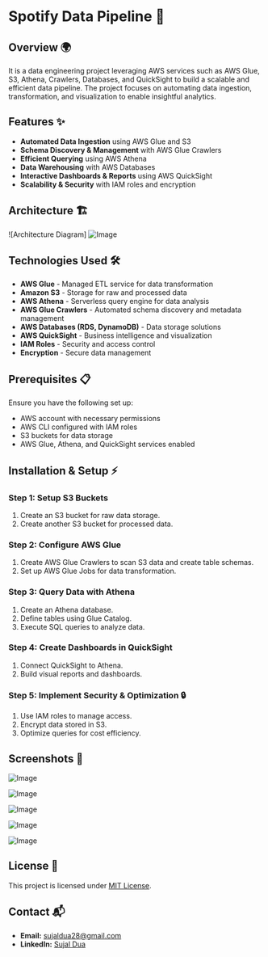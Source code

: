 # Spotify Data Pipeline 🚀

## Overview 🌍
It is a data engineering project leveraging AWS services such as AWS Glue, S3, Athena, Crawlers, Databases, and QuickSight to build a scalable and efficient data pipeline. The project focuses on automating data ingestion, transformation, and visualization to enable insightful analytics.

## Features ✨
- **Automated Data Ingestion** using AWS Glue and S3
- **Schema Discovery & Management** with AWS Glue Crawlers
- **Efficient Querying** using AWS Athena
- **Data Warehousing** with AWS Databases
- **Interactive Dashboards & Reports** using AWS QuickSight
- **Scalability & Security** with IAM roles and encryption

## Architecture 🏗️
![Architecture Diagram] 
![Image](https://github.com/user-attachments/assets/a7f85ab6-4002-41ea-a024-a7f54308b918)


## Technologies Used 🛠️
- **AWS Glue** - Managed ETL service for data transformation
- **Amazon S3** - Storage for raw and processed data
- **AWS Athena** - Serverless query engine for data analysis
- **AWS Glue Crawlers** - Automated schema discovery and metadata management
- **AWS Databases (RDS, DynamoDB)** - Data storage solutions
- **AWS QuickSight** - Business intelligence and visualization
- **IAM Roles** - Security and access control
- **Encryption** - Secure data management

## Prerequisites 📋
Ensure you have the following set up:
- AWS account with necessary permissions
- AWS CLI configured with IAM roles
- S3 buckets for data storage
- AWS Glue, Athena, and QuickSight services enabled

## Installation & Setup ⚡

### Step 1: Setup S3 Buckets
1. Create an S3 bucket for raw data storage.
2. Create another S3 bucket for processed data.

### Step 2: Configure AWS Glue
1. Create AWS Glue Crawlers to scan S3 data and create table schemas.
2. Set up AWS Glue Jobs for data transformation.

### Step 3: Query Data with Athena
1. Create an Athena database.
2. Define tables using Glue Catalog.
3. Execute SQL queries to analyze data.

### Step 4: Create Dashboards in QuickSight
1. Connect QuickSight to Athena.
2. Build visual reports and dashboards.

### Step 5: Implement Security & Optimization 🔒
1. Use IAM roles to manage access.
2. Encrypt data stored in S3.
3. Optimize queries for cost efficiency.

## Screenshots 📸

![Image](https://github.com/user-attachments/assets/8e32b289-5cd2-49c4-8a3e-a284b08affe2)

![Image](https://github.com/user-attachments/assets/fb26ac55-d1bc-489f-9eb7-467067414c5a)

![Image](https://github.com/user-attachments/assets/e481cc6c-93cf-4910-b44a-5c330d5c941d)

![Image](https://github.com/user-attachments/assets/d8fc3631-5799-4b23-b0ba-0e1507510915)

![Image](https://github.com/user-attachments/assets/3b6ef8e2-24f8-4353-b7e5-e9de72f44b8b)






## License 📜
This project is licensed under [MIT License](LICENSE).

## Contact 📬
- **Email:** sujaldua28@gmail.com
- **LinkedIn:** [Sujal Dua](https://www.linkedin.com/in/sujaldua/)
